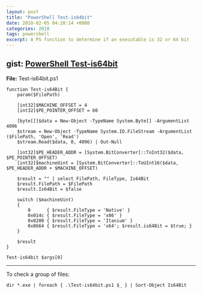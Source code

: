 ```yaml
---
layout: post
title: "PowerShell Test-is64bit"
date: 2018-02-05 04:28:14 +0000
categories: 2018
tags: powershell
excerpt: A PS function to determine if an executable is 32 or 64 bit
---
```



## gist: [PowerShell Test-is64bit](https://gist.github.com/jftuga/97447fef14969cfe2a91988d953e26c0)

**File:** Test-is64bit.ps1

```
function Test-is64Bit {
    param($FilePath)

    [int32]$MACHINE_OFFSET = 4
    [int32]$PE_POINTER_OFFSET = 60

    [byte[]]$data = New-Object -TypeName System.Byte[] -ArgumentList 4096
    $stream = New-Object -TypeName System.IO.FileStream -ArgumentList ($FilePath, 'Open', 'Read')
    $stream.Read($data, 0, 4096) | Out-Null

    [int32]$PE_HEADER_ADDR = [System.BitConverter]::ToInt32($data, $PE_POINTER_OFFSET)
    [int32]$machineUint = [System.BitConverter]::ToUInt16($data, $PE_HEADER_ADDR + $MACHINE_OFFSET)

    $result = "" | select FilePath, FileType, Is64Bit
    $result.FilePath = $FilePath
    $result.Is64Bit = $false

    switch ($machineUint) 
    {
        0      { $result.FileType = 'Native' }
        0x014c { $result.FileType = 'x86' }
        0x0200 { $result.FileType = 'Itanium' }
        0x8664 { $result.FileType = 'x64'; $result.is64Bit = $true; }
    }

    $result
}

Test-is64bit $args[0]

```

___


To check a group of files:

``
    dir *.exe | foreach { .\Test-is64bit.ps1 $_ } | Sort-Object Is64Bit
``

